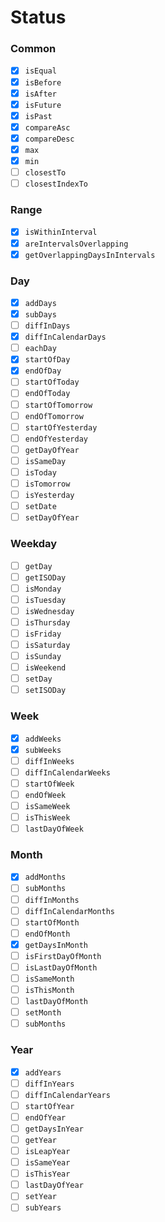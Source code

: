 # Status

### Common

- [x] `isEqual`
- [x] `isBefore`
- [x] `isAfter`
- [x] `isFuture`
- [x] `isPast`
- [x] `compareAsc`
- [x] `compareDesc`
- [x] `max`
- [x] `min`
- [ ] `closestTo`
- [ ] `closestIndexTo`

### Range

- [x] `isWithinInterval`
- [x] `areIntervalsOverlapping`
- [x] `getOverlappingDaysInIntervals`

### Day

- [x] `addDays`
- [x] `subDays`
- [ ] `diffInDays`
- [x] `diffInCalendarDays`
- [ ] `eachDay`
- [x] `startOfDay`
- [x] `endOfDay`
- [ ] `startOfToday`
- [ ] `endOfToday`
- [ ] `startOfTomorrow`
- [ ] `endOfTomorrow`
- [ ] `startOfYesterday`
- [ ] `endOfYesterday`
- [ ] `getDayOfYear`
- [ ] `isSameDay`
- [ ] `isToday`
- [ ] `isTomorrow`
- [ ] `isYesterday`
- [ ] `setDate`
- [ ] `setDayOfYear`

### Weekday

- [ ] `getDay`
- [ ] `getISODay`
- [ ] `isMonday`
- [ ] `isTuesday`
- [ ] `isWednesday`
- [ ] `isThursday`
- [ ] `isFriday`
- [ ] `isSaturday`
- [ ] `isSunday`
- [ ] `isWeekend`
- [ ] `setDay`
- [ ] `setISODay`

### Week

- [x] `addWeeks`
- [x] `subWeeks`
- [ ] `diffInWeeks`
- [ ] `diffInCalendarWeeks`
- [ ] `startOfWeek`
- [ ] `endOfWeek`
- [ ] `isSameWeek`
- [ ] `isThisWeek`
- [ ] `lastDayOfWeek`

### Month

- [x] `addMonths`
- [ ] `subMonths`
- [ ] `diffInMonths`
- [ ] `diffInCalendarMonths`
- [ ] `startOfMonth`
- [ ] `endOfMonth`
- [x] `getDaysInMonth`
- [ ] `isFirstDayOfMonth`
- [ ] `isLastDayOfMonth`
- [ ] `isSameMonth`
- [ ] `isThisMonth`
- [ ] `lastDayOfMonth`
- [ ] `setMonth`
- [ ] `subMonths`

### Year

- [x] `addYears`
- [ ] `diffInYears`
- [ ] `diffInCalendarYears`
- [ ] `startOfYear`
- [ ] `endOfYear`
- [ ] `getDaysInYear`
- [ ] `getYear`
- [ ] `isLeapYear`
- [ ] `isSameYear`
- [ ] `isThisYear`
- [ ] `lastDayOfYear`
- [ ] `setYear`
- [ ] `subYears`